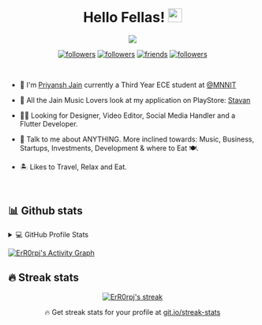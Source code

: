 <h1 align="center">Hello Fellas! <img src="https://media.giphy.com/media/hvRJCLFzcasrR4ia7z/giphy.gif" width="28"> </h1>
<p align="center">
  <a href="https://github.com/DenverCoder1/readme-typing-svg"><img src="https://readme-typing-svg.herokuapp.com/?lines=So%20called%20Entrepreneur%20🤵;❤️%20creating%20📱%20Apps;Plays%20🎹;Always%20learning%20new%20things&center=true&width=380&height=45"></a>
</p>

<p align="center">
  <a href="https://www.instagram.com/priyanshjain301/">
    <img alt="followers" title="Follow me on Instagram" src="https://img.shields.io/badge/-Twitter?color=white&label=Instagram&logo=instagram&style=for-the-badge&labelColor=white"/></a> 
   <a href="https://twitter.com/priyanshjain301">
  <img alt="followers" title="Follow me on Twitter" src="https://img.shields.io/twitter/follow/priyanshjain301?color=55960c&labelColor=488207&label=Twitter&logo=twitter&logoColor=white&style=for-the-badge"/></a>
  <a href="https://www.facebook.com/priyanshjain301">
    <img alt="friends" title="Facebook" src="https://img.shields.io/badge/-Twitter?color=236ad3&labelColor=1155ba&label=Facebook&logo=facebook&logoColor=white&style=for-the-badge"/></a>
  <a href="https://github.com/ErR0rpj">
    <img alt="followers" title="Follow me on Github" src="https://img.shields.io/github/followers/ErR0rpj?color=black&labelColor=black&style=for-the-badge&logo=github&label=GitHub"/></a>
</p>
<br>
 
 - :school: I'm [Priyansh Jain](https://github.com/ErR0rpj) currently a Third Year ECE student at <a href="https://academics.mnnit.ac.in/new">@MNNIT  </a>

- 👯 All the Jain Music Lovers look at my application on PlayStore: [Stavan](https://play.google.com/store/apps/details?id=com.JainDevelopers.jain_songs)

- 👨‍💻 Looking for Designer, Video Editor, Social Media Handler and a Flutter Developer.

- 💬 Talk to me about ANYTHING. More inclined towards: Music, Business, Startups, Investments, Development & where to Eat 🍽️.

- 🏝️ Likes to Travel, Relax and Eat.
<br>

## 📊 Github stats

<!-- https://github.com/anuraghazra/github-readme-stats -->
<details> 
  <summary>💻 GitHub Profile Stats</summary>
  <br/>
    <a href="https://github.com/ErR0rpj"><img alt="ErR0rpj's Github Stats" src="https://denvercoder1-github-readme-stats.vercel.app/api/?username=ErR0rpj&show_icons=true&count_private=true&theme=react&hide_border=true&bg_color=1F222E&title_color=F85D7F&icon_color=F8D866" height="192px"/></a>
  <a href="https://github.com/ErR0rpj"><img alt="ErR0rpj's Top Languages" src="https://github-readme-stats.vercel.app/api/top-langs/?username=ErR0rpj&langs_count=8&layout=compact&theme=react&hide_border=true&bg_color=1F222E&title_color=F85D7F&icon_color=F8D866" height="192px"/></a>
  <br/>
  <b>Note:</b> Top languages is only a metric of the languages my public code consists of and doesn't reflect experience or skill level.
</details>

<!-- https://github.com/ashutosh00710/github-readme-activity-graph -->
<a href="https://github.com/ashutosh00710/github-readme-activity-graph"><img alt="ErR0rpj's Activity Graph" src="https://activity-graph.herokuapp.com/graph?username=ErR0rpj&bg_color=1F222E&color=F8D866&line=F85D7F&point=FFFFFF&hide_border=true" /></a>
<br>


## 🔥 Streak stats

<!-- GitHub Readme Streak Stats - https://github.com/DenverCoder1/github-readme-streak-stats -->
<p align="center">
  <a href="https://github.com/ErR0rpj">
    <img title="🔥 Get streak stats for your profile at git.io/streak-stats" alt="ErR0rpj's streak" src="https://github-readme-streak-stats.herokuapp.com/?user=ErR0rpj&theme=monokai-metallian&hide_border=true"/>
  </a>
  <p align="center">🔥 Get streak stats for your profile at <a href="https://git.io/streak-stats">git.io/streak-stats</a></p>
</p>

<!-- Some badges are from https://github.com/Ileriayo/markdown-badges -->


<!-- 
<h2 align="center"> 🛠️ My favorite tools </h2>

### 👨‍💻 Programming Languages

<p>
 
 <a href="https://github.com/search?q=user%3ADenverCoder1+is%3Arepo+language%3Ac"><img alt="C" src="https://img.shields.io/badge/C%20-%232370ED.svg?logo=c&logoColor=white"></a>
    <a href="https://github.com/search?q=user%3ADenverCoder1+is%3Arepo+language%3Acpp"><img alt="C++" src="https://img.shields.io/badge/C++%20-%2300599C.svg?logo=c%2B%2B&logoColor=white"></a>
    <a href="https://github.com/search?q=user%3ADenverCoder1+is%3Arepo+language%3Apython"><img alt="Python" src="https://img.shields.io/badge/Python-3776AB?logo=python&logoColor=white"></a>
    <a href="https://github.com/search?q=user%3ADenverCoder1+is%3Arepo+language%3Adart"><img alt="Dart" src="https://img.shields.io/badge/Dart%20-%2315A6C4.svg?logo=dart&logoColor=white"></a>
    <a href="https://github.com/search?q=user%3ADenverCoder1+is%3Arepo+language%3Ajava"><img alt="Java" src="https://img.shields.io/badge/Java-%23007396.svg?logo=java&logoColor=white"></a>
    <a href="https://github.com/search?q=user%3ADenverCoder1+is%3Arepo+language%3Asql"><img alt="SQL" src="https://img.shields.io/badge/SQL%20-%23025E8C.svg?logo=amazon-dynamodb&logoColor=white"></a>
</p>

### 🧰 Frameworks and libraries

<p>
    <a href="#"><img alt="Arduino" src="https://img.shields.io/badge/-Arduino-00979D?logo=Arduino&logoColor=white"></a>
    <a href="#"><img alt="Flutter" src="https://img.shields.io/badge/Flutter%20-%2302569B.svg?logo=flutter&logoColor=white"></a>
    <a href="#"><img alt="GitHub Actions" src="https://img.shields.io/badge/GitHub%20Actions%20-%232671E5.svg?logo=github%20actions&logoColor=white"></a>
    <a href="#"><img alt="Material Design" src="https://img.shields.io/badge/Material%20Design%20-%230081CB.svg?logo=material-design&logoColor=white"></a>
</p>


### 💻 Software and tools

<p>
    <a href="#"><img alt="Adobe" src="https://img.shields.io/badge/Adobe%20-%23FF0000.svg?logo=adobe&logoColor=white"></a>
    <a href="#"><img alt="Android Studio" src="https://img.shields.io/badge/Android%20Studio-008678.svg?logo=android-studio&logoColor=white"></a>
    <a href="#"><img alt="Android" src="https://img.shields.io/badge/Android-3DDC84?logo=android&logoColor=white"></a>
    <a href="#"><img alt="Git" src="https://img.shields.io/badge/Git%20-%23F05033.svg?logo=git&logoColor=white"></a>
    <a href="#"><img alt="Google Sheets" src="https://img.shields.io/badge/Google%20Sheets%20-%2334A853.svg?logo=google%20sheets&logoColor=white"></a>
    <a href="#"><img alt="Stack Overflow" src="https://img.shields.io/badge/-Stack%20Overflow-FE7A16?logo=stack-overflow&logoColor=white"></a>
    <a href="#"><img alt="Visual Studio Code" src="https://img.shields.io/badge/Visual%20Studio%20Code-0078d7.svg?logo=visual-studio-code&logoColor=white"></a>
</p>

<hr/>
<br/>

<details>
  <summary><b>:gear: &nbsp;GitHub Statistics</b></summary>
 
 
 
 <h2 align="center"> &#x1f4c8; GitHub Stats </h2>

<img  src="https://github-readme-stats.vercel.app/api?username=sumitsojha88&show_icons=true&hide_border=false&theme=gotham" width="48%" align="right" >


<img  src="https://github-readme-streak-stats.herokuapp.com/?user=sumitsojha88&theme=gotham" width="48%" >


<a href='https://github.com/sumitsojha88/github-stats-transparent'>
 
 
 <h2 align="center">👨‍💻 Repositories Currently Working On 👨‍💻</h2>
<br>
<div width="100%" align="center">
  <a align="left" href="https://github.com/sumitsojha88/Placement-Preparation" title="Placement-Preparation"><img align="left" height="115" src="https://github-readme-stats.vercel.app/api/pin/?username=sumitsojha88&repo=Placement-Preparation&theme=react&border_color=61dafb&border_radius=10"></a>
 <a align="right" href="https://github.com/piyushn28/CallEE" title="Call-E"><img align="right" height="115" src="https://github-readme-stats.vercel.app/api/pin/?username=piyushn28&repo=CallEE&theme=react&border_color=61dafb&border_radius=10"></a>
</div>
<br/><br/><br/><br/><br/><br/>
 
 <h4 align="center">
  <a href="https://github.com/sumitsojha88?tab=repositories" title="Show Repositories">🔎 Show More 🔍</a>
</h4>

</details>


<h3 align="left">Connect with me:</h3>


[![Github Badge](http://img.shields.io/badge/-Github-black?style=flat-square&logo=github&link=https://github.com/sumitsojha88/)](https://github.com/sumitsojha88/) 
[![Linkedin Badge](https://img.shields.io/badge/-LinkedIn-blue?style=flat-square&logo=Linkedin&logoColor=white&link=https://www.linkedin.com/in/hemanthkollipara/)](https://www.linkedin.com/in/sumitsojha8)
[![Gmail Badge](https://img.shields.io/badge/-Gmail-d14836?style=flat-square&logo=Gmail&logoColor=white&link=mailto:sumitsojha8@gmail.com)](mailto:sumitsojha8@gmail.com)
<a href="https://www.instagram.com/sumitsojha8/"><img src="https://img.shields.io/badge/instagram-%23E4405F.svg?&style=for-the-badge&logo=instagram&logoColor=white" height=20></a> -->





